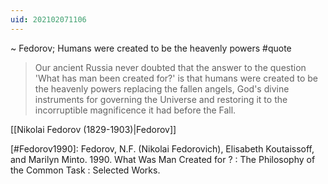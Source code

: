 ```yaml
---
uid: 202102071106
---
```

~ Fedorov; Humans were created to be the heavenly powers #quote

> Our ancient Russia never doubted that the answer to the question 'What has man been created for?' is that humans were created to be the heavenly powers replacing the fallen angels, God's divine instruments for governing the Universe and restoring it to the incorruptible magnificence it had before the Fall.

[[Nikolai Fedorov (1829-1903)|Fedorov]]

[#twitter]: https://twitter.com/micahtredding/status/1358461571337506819?s=20

[#Fedorov1990]: Fedorov, N.F. (Nikolai Fedorovich), Elisabeth Koutaissoff, and Marilyn Minto. 1990. What Was Man Created for ? : The Philosophy of the Common Task : Selected Works.
